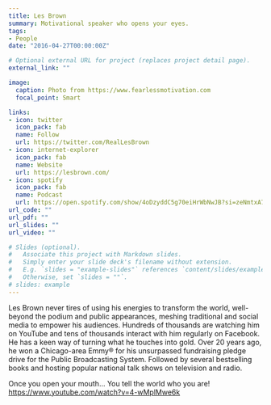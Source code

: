```yaml
---
title: Les Brown
summary: Motivational speaker who opens your eyes.
tags:
- People
date: "2016-04-27T00:00:00Z"

# Optional external URL for project (replaces project detail page).
external_link: ""

image:
  caption: Photo from https://www.fearlessmotivation.com
  focal_point: Smart

links:
- icon: twitter
  icon_pack: fab
  name: Follow
  url: https://twitter.com/RealLesBrown
- icon: internet-explorer
  icon_pack: fab
  name: Website
  url: https://lesbrown.com/
- icon: spotify
  icon_pack: fab
  name: Podcast
  url: https://open.spotify.com/show/4oDzyddC5g70eiHrWbNwJB?si=zeNmtxA7QeS3Z85aX-Bb4w
url_code: ""
url_pdf: ""
url_slides: ""
url_video: ""

# Slides (optional).
#   Associate this project with Markdown slides.
#   Simply enter your slide deck's filename without extension.
#   E.g. `slides = "example-slides"` references `content/slides/example-slides.md`.
#   Otherwise, set `slides = ""`.
# slides: example
---
```


Les Brown never tires of using his energies to transform the world, well-beyond the podium and public appearances, meshing traditional and social media to empower his audiences. Hundreds of thousands are watching him on YouTube and tens of thousands interact with him regularly on Facebook. He has a keen way of turning what he touches into gold. Over 20 years ago, he won a Chicago-area Emmy® for his unsurpassed fundraising pledge drive for the Public Broadcasting System. Followed by several bestselling books and hosting popular national talk shows on television and radio.

Once you open your mouth... You tell the world who you are!
https://www.youtube.com/watch?v=4-wMplMwe6k



